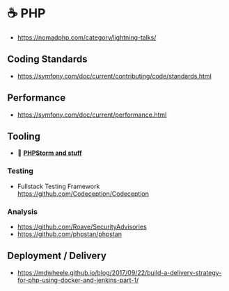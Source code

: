 # :coffee: PHP

* https://nomadphp.com/category/lightning-talks/

## Coding Standards
* https://symfony.com/doc/current/contributing/code/standards.html

## Performance
* https://symfony.com/doc/current/performance.html

## Tooling

* :link: [**PHPStorm and stuff**](https://gist.github.com/ohartl/628aa06dceec934f7df9a0a83c47a074#file-phpstorm-md)

### Testing
* Fullstack Testing Framework https://github.com/Codeception/Codeception

### Analysis
* https://github.com/Roave/SecurityAdvisories
* https://github.com/phpstan/phpstan

## Deployment / Delivery
* https://mdwheele.github.io/blog/2017/09/22/build-a-delivery-strategy-for-php-using-docker-and-jenkins-part-1/

